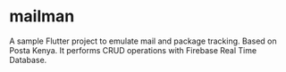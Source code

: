 # mailman

A sample Flutter project to emulate mail and package tracking. Based on Posta Kenya.
It performs CRUD operations with Firebase Real Time Database.
